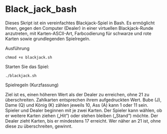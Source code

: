 # Black_jack_bash

Dieses Skript ist ein vereinfachtes Blackjack-Spiel in Bash. Es ermöglicht Ihnen, gegen den Computer (Dealer) in einer virtuellen Blackjack-Runde anzutreten, mit Karten-ASCII-Art, Farbcodierung für schwarze und rote Karten sowie grundlegenden Spielregeln.


Ausführung

    chmod +x blackjack.sh



Starten Sie das Spiel:

    ./blackjack.sh


Spielregeln (Kurzfassung)

Ziel ist es, einen höheren Wert als der Dealer zu erreichen, ohne 21 zu überschreiten.
Zahlkarten entsprechen ihrem aufgedruckten Wert. Bube (J), Dame (Q) und König (K) zählen jeweils 10, Ass (A) kann 1 oder 11 sein.
Spieler und Dealer beginnen mit je zwei Karten. Der Spieler kann wählen, ob er weitere Karten ziehen („Hit“) oder stehen bleiben („Stand“) möchte.
Der Dealer zieht Karten, bis er mindestens 17 erreicht.
Wer näher an 21 ist, ohne diese zu überschreiten, gewinnt.